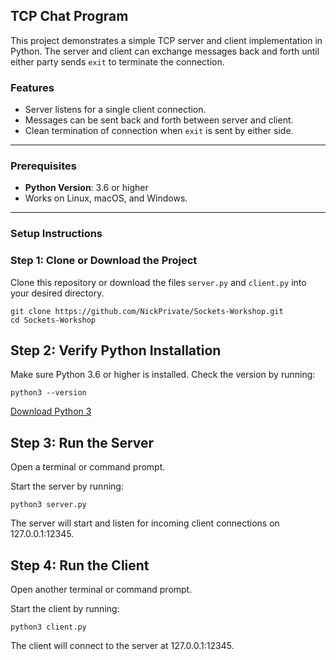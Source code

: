 ## TCP Chat Program

This project demonstrates a simple TCP server and client implementation in Python. The server and client can exchange messages back and forth until either party sends `exit` to terminate the connection.

### Features
- Server listens for a single client connection.
- Messages can be sent back and forth between server and client.
- Clean termination of connection when `exit` is sent by either side.

---

### Prerequisites

- **Python Version**: 3.6 or higher
- Works on Linux, macOS, and Windows.

---

### Setup Instructions

### Step 1: Clone or Download the Project
Clone this repository or download the files `server.py` and `client.py` into your desired directory.

```
git clone https://github.com/NickPrivate/Sockets-Workshop.git
cd Sockets-Workshop
```
## Step 2: Verify Python Installation
Make sure Python 3.6 or higher is installed. Check the version by running:
```
python3 --version
```
[Download Python 3](https://www.python.org/downloads/)

## Step 3: Run the Server
Open a terminal or command prompt.

Start the server by running:

```
python3 server.py
```
The server will start and listen for incoming client connections on 127.0.0.1:12345.

## Step 4: Run the Client
Open another terminal or command prompt.

Start the client by running:

```
python3 client.py
```
The client will connect to the server at 127.0.0.1:12345.
